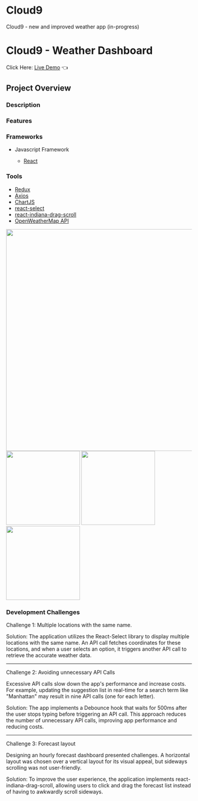# Cloud9

Cloud9 - new and improved weather app (in-progress)

# Cloud9 - Weather Dashboard

Click Here: [Live Demo](https://swhag.github.io/Cloud9/) :point_left:

## Project Overview

### Description

### Features

### Frameworks

- Javascript Framework

  - [React](https://reactjs.org/)

### Tools

- [Redux](https://redux.js.org/)
- [Axios](https://axios-http.com/docs/intro)
- [ChartJS](https://www.chartjs.org/)
- [react-select](https://www.npmjs.com/package/react-select)
- [react-indiana-drag-scroll](https://www.npmjs.com/package/react-indiana-drag-scroll)
- [OpenWeatherMap API](https://openweathermap.org/api)

<img src="https://user-images.githubusercontent.com/109196962/230288839-95d7031b-0eda-4557-a474-734cf3a50bff.PNG" width="600">
<img src="https://user-images.githubusercontent.com/109196962/230288841-ed409b8c-1809-4272-a433-a965d58cc098.PNG" width="200">
<img src="https://user-images.githubusercontent.com/109196962/230288844-2a01107a-0e1f-4e4f-99aa-c2d111162129.PNG" width="200">
<img src="https://user-images.githubusercontent.com/109196962/230288846-3211c83d-1c6d-4d81-bbe7-d0b09f07c238.PNG" width="200">

### Development Challenges

Challenge 1: Multiple locations with the same name.

Solution: The application utilizes the React-Select library to display multiple locations with the same name. An API call fetches coordinates for these locations, and when a user selects an option, it triggers another API call to retrieve the accurate weather data.

---

Challenge 2: Avoiding unnecessary API Calls

Excessive API calls slow down the app's performance and increase costs. For example, updating the suggestion list in real-time for a search term like "Manhattan" may result in nine API calls (one for each letter).

Solution: The app implements a Debounce hook that waits for 500ms after the user stops typing before triggering an API call. This approach reduces the number of unnecessary API calls, improving app performance and reducing costs.

---

Challenge 3: Forecast layout

Designing an hourly forecast dashboard presented challenges. A horizontal layout was chosen over a vertical layout for its visual appeal, but sideways scrolling was not user-friendly.

Solution: To improve the user experience, the application implements react-indiana-drag-scroll, allowing users to click and drag the forecast list instead of having to awkwardly scroll sideways.
